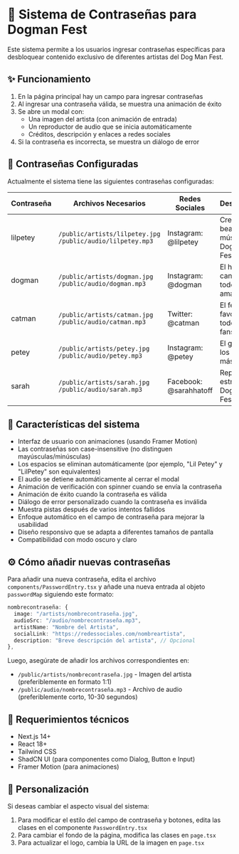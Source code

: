 # 🎉 Sistema de Contraseñas para Dogman Fest

Este sistema permite a los usuarios ingresar contraseñas específicas para desbloquear contenido exclusivo de diferentes artistas del Dog Man Fest.

## ✨ Funcionamiento

1. En la página principal hay un campo para ingresar contraseñas
2. Al ingresar una contraseña válida, se muestra una animación de éxito
3. Se abre un modal con:
   - Una imagen del artista (con animación de entrada)
   - Un reproductor de audio que se inicia automáticamente
   - Créditos, descripción y enlaces a redes sociales
4. Si la contraseña es incorrecta, se muestra un diálogo de error

## 🔑 Contraseñas Configuradas

Actualmente el sistema tiene las siguientes contraseñas configuradas:

| Contraseña | Archivos Necesarios | Redes Sociales | Descripción |
|------------|---------------------|----------------|-------------|
| lilpetey   | `/public/artists/lilpetey.jpg`<br>`/public/audio/lilpetey.mp3` | Instagram: @lilpetey | Creador de beats y música para Dog Man Fest |
| dogman     | `/public/artists/dogman.jpg`<br>`/public/audio/dogman.mp3` | Instagram: @dogman | El héroe canino que todos amamos |
| catman     | `/public/artists/catman.jpg`<br>`/public/audio/catman.mp3` | Twitter: @catman | El felino favorito de todos los fans |
| petey      | `/public/artists/petey.jpg`<br>`/public/audio/petey.mp3` | Instagram: @petey | El gato con los planes más locos |
| sarah      | `/public/artists/sarah.jpg`<br>`/public/audio/sarah.mp3` | Facebook: @sarahhatoff | Reportera estrella de Dog Man Fest |

## 🌟 Características del sistema

- Interfaz de usuario con animaciones (usando Framer Motion)
- Las contraseñas son case-insensitive (no distinguen mayúsculas/minúsculas)
- Los espacios se eliminan automáticamente (por ejemplo, "Lil Petey" y "LilPetey" son equivalentes)
- El audio se detiene automáticamente al cerrar el modal
- Animación de verificación con spinner cuando se envía la contraseña
- Animación de éxito cuando la contraseña es válida
- Diálogo de error personalizado cuando la contraseña es inválida
- Muestra pistas después de varios intentos fallidos
- Enfoque automático en el campo de contraseña para mejorar la usabilidad
- Diseño responsivo que se adapta a diferentes tamaños de pantalla
- Compatibilidad con modo oscuro y claro

## ⚙️ Cómo añadir nuevas contraseñas

Para añadir una nueva contraseña, edita el archivo `components/PasswordEntry.tsx` y añade una nueva entrada al objeto `passwordMap` siguiendo este formato:

```typescript
nombrecontraseña: {
  image: "/artists/nombrecontraseña.jpg",
  audioSrc: "/audio/nombrecontraseña.mp3",
  artistName: "Nombre del Artista",
  socialLink: "https://redessociales.com/nombreartista",
  description: "Breve descripción del artista", // Opcional
},
```

Luego, asegúrate de añadir los archivos correspondientes en:
- `/public/artists/nombrecontraseña.jpg` - Imagen del artista (preferiblemente en formato 1:1)
- `/public/audio/nombrecontraseña.mp3` - Archivo de audio (preferiblemente corto, 10-30 segundos)

## 📱 Requerimientos técnicos

- Next.js 14+
- React 18+
- Tailwind CSS
- ShadCN UI (para componentes como Dialog, Button e Input)
- Framer Motion (para animaciones)

## 🔧 Personalización

Si deseas cambiar el aspecto visual del sistema:

1. Para modificar el estilo del campo de contraseña y botones, edita las clases en el componente `PasswordEntry.tsx`
2. Para cambiar el fondo de la página, modifica las clases en `page.tsx`
3. Para actualizar el logo, cambia la URL de la imagen en `page.tsx`
